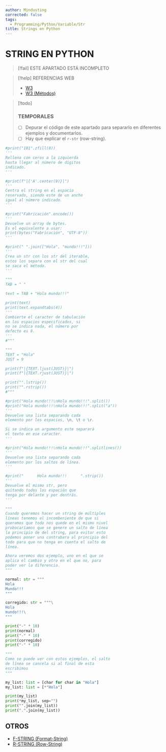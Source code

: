```yaml
---
author: Mindusting
corrected: false
tags:
  - Programming/Python/Variable/Str
title: Strings en Python
---
```


# STRING EN PYTHON

> [!fail] ESTE APARTADO ESTÁ INCOMPLETO

> [!help] REFERENCIAS WEB
> - [W3](https://www.w3schools.com/python/python_strings.asp)
> - [W3 (Métodos)](https://www.w3schools.com/python/python_ref_string.asp)

>[!todo]
>### TEMPORALES
>- [ ] Depurar el código de este apartado para separarlo en diferentes ejemplos y documentarlos.
>- [ ] Hay que explicar el `r-str` (row-string).

```python
#print("101".zfill(8))
'''
Rellena con ceros a la izquierda
hasta llegar al número de dígitos
indicado.
'''

#print(f"|{'A'.center(9)}|")
'''
Centra el string en el espacio
reservado, siendo este de un ancho
igual al número indicado.
'''

#print("Fabricación".encode())
'''
Devuelve un array de bytes.
Es el equivalente a usar:
print(bytes("Fabricación", "UTF-8"))
'''

#print(" ".join(["Hola", "mundo!!!"]))
'''
Crea un str con los str del iterable,
estos los separa con el str del cual
se saca el método.
'''

"""
TAB = "	"

text = TAB + "Hola mundo!!!"

print(text)
print(text.expandtabs(4))
'''
Combierte el caracter de tabulación
en los espacios especificados, si
no se indica nada, el número por
defecto es 8.
'''
#"""

"""
TEXT = "Hola"
JUST = 9

print(f"|{TEXT.ljust(JUST)}|")
print(f"|{TEXT.rjust(JUST)}|")

print("".lstrip())
print("".rstrip())
#"""

#print("Hola mundo!!!\nHola mundo!!!".split())
#print("Hola mundo!!!\nHola mundo!!!".split("a"))
'''
Devuelve una lista separando cada
elemento por los espacios, \n, \t o \r.

Si se indica un argumento este separará
el texto en ese caracter.
'''

#print("Hola mundo!!!\nHola mundo!!!".splitlines())
'''
Devuelve una lista separando cada
elemento por los saltos de línea.
'''

#print("      Hola mundo!!!      ".strip())
'''
Devuelve el mismo str, pero
quitando todos los espación que
tenga por delante y por dentrás.
'''
```

```python
"""
Cuando queremos hacer un string de múltiples
líneas tenemos el incombeniente de que si
queremos que todo nos quede en el mismo nivel
probocaríamos que se genere un salto de línea
la principio de del string, para evitar esto
podemos poner una contrabara al principio del
todo para que no tenga en cuenta el salto de
línea.

Ahora veremos dos ejemplo, uno en el que se
aplica el cambio y otro en el que no, para 
poder ver la diferencia.
"""

normal: str = """
Hola
Mundo!!!
"""

corregido: str = """\
Hola
mundo!!!\
"""

print("-" * 10)
print(normal)
print("-" * 10)
print(corregido)
print("-" * 10)

"""
Como se puede ver con estos ejemplos, el salto
de línea se cancela si al final de esta
escribimos 
"""
```

```python
my_list: list = [char for char in "Hola"]
my_list: list = [*"Hola"]

print(my_list)
print(*my_list, sep="")
print("".join(my_list))
print(".".join(my_list))
```

## OTROS

- [F-STRING (Format-String)](py_fstr.md)
- [R-STRING (Row-String)](py_rstr.md)
